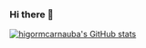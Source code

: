 ### Hi there 👋
[![higormcarnauba's GitHub stats](https://github-readme-stats.vercel.app/api?username=higormcarnauba&show_icons=true&theme=radical)](https://github.com/anuraghazra/github-readme-stats)

<!--
**higormcarnauba/higormcarnauba** is a ✨ _special_ ✨ repository because its `README.md` (this file) appears on your GitHub profile.

Here are some ideas to get you started:

- 🔭 I’m currently working on ...
- 🌱 I’m currently learning ...
- 👯 I’m looking to collaborate on ...
- 🤔 I’m looking for help with ...
- 💬 Ask me about ...
- 📫 How to reach me: ...
- 😄 Pronouns: ...
- ⚡ Fun fact: ...
-->
